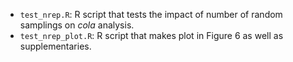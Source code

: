 - `test_nrep.R`: R script that tests the impact of number of random samplings on _cola_ analysis.
- `test_nrep_plot.R`: R script that makes plot in Figure 6 as well as supplementaries.
